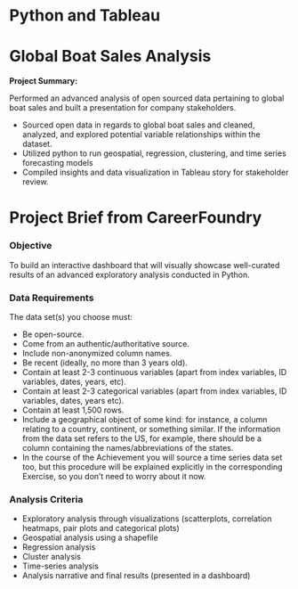 # Python and Tableau

# Global Boat Sales Analysis

**Project Summary:**

Performed an advanced analysis of open sourced data pertaining to global boat sales and built a presentation for company stakeholders.  

* Sourced open data in regards to global boat sales and cleaned, analyzed, and explored potential variable relationships within the dataset.
* Utilized python to run geospatial, regression, clustering, and time series forecasting models
* Compiled insights and data visualization in Tableau story for stakeholder review.

# Project Brief from CareerFoundry

### **Objective** 

To build an interactive dashboard that will visually showcase well-curated results of an advanced exploratory analysis conducted in Python.

### **Data Requirements**

The data set(s) you choose must:

* Be open-source.
* Come from an authentic/authoritative source.
* Include non-anonymized column names.
* Be recent (ideally, no more than 3 years old).
* Contain at least 2-3 continuous variables (apart from index variables, ID variables, dates, years, etc).
* Contain at least 2-3 categorical variables (apart from index variables, ID variables, dates, years etc).
* Contain at least 1,500 rows.
* Include a geographical object of some kind: for instance, a column relating to a country, continent, or something similar. If the information from the data set refers to the US, for example, there should be a column containing the names/abbreviations of the states.
* In the course of the Achievement you will source a time series data set too, but this procedure will be explained explicitly in the corresponding Exercise, so you don’t need to worry about it now.

### **Analysis Criteria**

* Exploratory analysis through visualizations (scatterplots, correlation heatmaps, pair plots and categorical plots)
* Geospatial analysis using a shapefile
* Regression analysis
* Cluster analysis
* Time-series analysis
* Analysis narrative and final results (presented in a dashboard)
